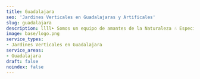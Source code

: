```yaml
---
title: Guadalajara
seo: 'Jardines Verticales en Guadalajaras y Artificales'
slug: guadalajara
description: llll➤ Somos un equipo de amantes de la Naturaleza ☝ Especializadas en Diseño de Interiores con Jardines Verticales en Guadalajara.
image: base/logo.png
service_types:
- Jardines Verticales en Guadalajara
service_areas:
- Guadalajara
draft: false
noindex: false
---
```

